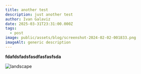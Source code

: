 ```yaml
---
title: another test
description: just another test
author: Ivan Galaviz
date: 2025-03-31T23:31:00.000Z
tags:
  - post
image: public/assets/blog/screenshot-2024-02-02-001833.png
imageAlt: generic description
---
```

**fdafdsfadsfasdfasfasfsda**

![landscape](public/assets/blog/screenshot-2024-01-29-001610.png "awesome title")
